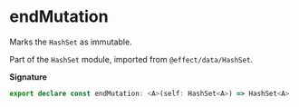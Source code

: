 # endMutation

Marks the `HashSet` as immutable.

Part of the `HashSet` module, imported from `@effect/data/HashSet`.

**Signature**

```ts
export declare const endMutation: <A>(self: HashSet<A>) => HashSet<A>
```

